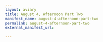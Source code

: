 ```yaml
---
layout: aviary
title: August 4, Afternoon Part Two
manifest_name: august-4-afternoon-part-two
permalink: august-4-afternoon-part-two
external_manifest_url: 

---
```

<!-- Add an essay or interpretive material below this line,
using HTML or markdown.  Do not modify this file above this line -->
